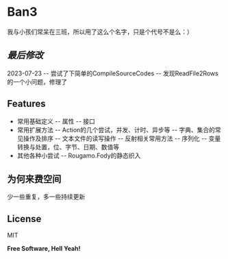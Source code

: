 ﻿# Ban3
我与小孩们常呆在三班，所以用了这么个名字，只是个代号不是么：）

## _最后修改_
2023-07-23
-- 尝试了下简单的CompileSourceCodes
-- 发现ReadFile2Rows 的一个小问题，修理了

## Features

- 常用基础定义
-- 属性
-- 接口
- 常用扩展方法
-- Action的几个尝试，并发、计时、异步等
-- 字典、集合的常见操作及排序
-- 文本文件的读写操作
-- 反射相关常用方法
-- 序列化
-- 变量转换与处置，位、字节、日期、数值等
- 其他各种小尝试
-- Rougamo.Fody的静态织入

## 为何来费空间

少一些重复，多一些持续更新

## License

MIT

**Free Software, Hell Yeah!**